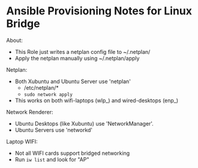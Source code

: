 # Ansible Provisioning Notes for Linux Bridge

About: 

- This Role just writes a netplan config file to ~/.netplan/<host> 
- Apply the netplan manually using ~/.netplan/apply 

Netplan: 

- Both Xubuntu and Ubuntu Server use 'netplan'
    * /etc/netplan/*
    * `sudo network apply`
- This works on both wifi-laptops (wlp_) and wired-desktops (enp_)

Network Renderer: 

- Ubuntu Desktops (like Xubuntu) use 'NetworkManager'.
- Ubuntu Servers use 'networkd'

Laptop WIFI: 

- Not all WIFI cards support bridged networking 
- Run `iw list` and look for "AP"

